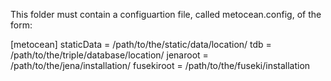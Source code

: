 This folder must contain a configuartion file, called metocean.config, of the form:

[metocean]
staticData = /path/to/the/static/data/location/
tdb = /path/to/the/triple/database/location/
jenaroot = /path/to/the/jena/installation/
fusekiroot = /path/to/the/fuseki/installation


